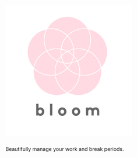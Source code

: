 # ![alt text](https://github.com/erictraaaan/bloom/blob/master/img/logo.png "Bloom Logo")
Beautifully manage your work and break periods.
